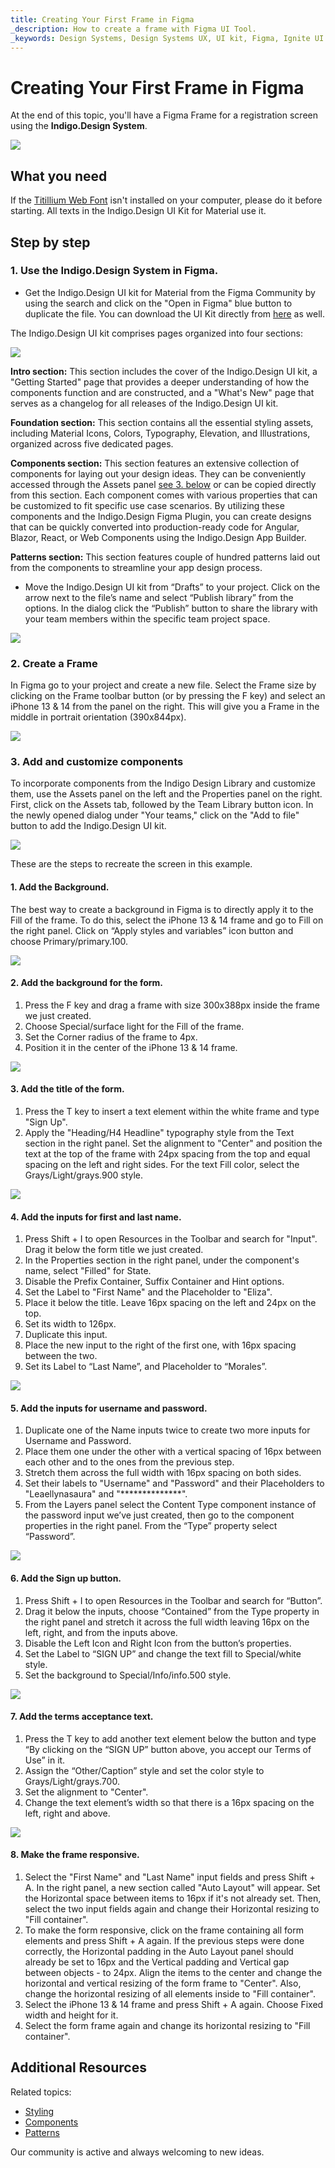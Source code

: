```yaml
---
title: Creating Your First Frame in Figma
_description: How to create a frame with Figma UI Tool.
_keywords: Design Systems, Design Systems UX, UI kit, Figma, Ignite UI for Angular, Figma to Angular, Angular, Angular Design System, Export code from Figma, Design Kits for Angular, Figma HTML, Figma to HTML, Figma UI kits
---
```


# Creating Your First Frame in Figma

At the end of this topic, you'll have a Figma Frame for a registration screen using the **Indigo.Design System**.

<img class="responsive-img" src="images/figma-frame/getting-started-figma1.png" srcset="images/figma-frame/getting-started-figma1@2x.png 2x" />

## What you need
If the [Titillium Web Font](https://fonts.google.com/specimen/Titillium+Web) isn't installed on your computer, please do it before starting. All texts in the Indigo.Design UI Kit for Material use it.

## Step by step

### 1. Use the Indigo.Design System in Figma.

- Get the Indigo.Design UI kit for Material from the Figma Community by using the search and click on the "Open in Figma" blue button to duplicate the file. You can download the UI Kit directly from [here](https://www.figma.com/community/file/1185626590778033159/indigo-design-ui-kit-for-material-1-5) as well.

The Indigo.Design UI kit comprises pages organized into four sections:

<img class="responsive-img" src="images/figma-frame/getting-started-figma2.png" srcset="images/figma-frame/getting-started-figma2@2x.png 2x" />

**Intro section:** This section includes the cover of the Indigo.Design UI kit, a "Getting Started" page that provides a deeper understanding of how the components function and are constructed, and a "What's New" page that serves as a changelog for all releases of the Indigo.Design UI kit.

**Foundation section:** This section contains all the essential styling assets, including Material Icons, Colors, Typography, Elevation, and Illustrations, organized across five dedicated pages.

**Components section:** This section features an extensive collection of components for laying out your design ideas. They can be conveniently accessed through the Assets panel [see 3. below](./creating-a-frame-in-figma.md#3-add-and-customize-components) or can be copied directly from this section. Each component comes with various properties that can be customized to fit specific use case scenarios. By utilizing these components and the Indigo.Design Figma Plugin, you can create designs that can be quickly converted into production-ready code for Angular, Blazor, React, or Web Components using the Indigo.Design App Builder.

**Patterns section:** This section features couple of hundred patterns laid out from the components to streamline your app design process.

- Move the Indigo.Design UI kit from “Drafts” to your project. Click on the arrow next to the file’s name and select “Publish library” from the options. In the dialog click the “Publish” button to share the library with your team members within the specific team project space.

<img class="responsive-img" src="images/figma-frame/getting-started-figma4.png" srcset="images/figma-frame/getting-started-figma4@2x.png 2x" />

### 2. Create a Frame
In Figma go to your project and create a new file. Select the Frame size by clicking on the Frame toolbar button (or by pressing the F key) and select an iPhone 13 & 14 from the panel on the right. This will give you a Frame in the middle in portrait orientation (390x844px).

<img class="responsive-img" src="images/figma-frame/getting-started-figma5.png" srcset="images/figma-frame/getting-started-figma5@2x.png 2x" />

### 3. Add and customize components 
To incorporate components from the Indigo Design Library and customize them, use the Assets panel on the left and the Properties panel on the right. First, click on the Assets tab, followed by the Team Library button icon. In the newly opened dialog under "Your teams," click on the "Add to file" button to add the Indigo.Design UI kit.

<img class="responsive-img" src="images/figma-frame/getting-started-figma6.png" srcset="images/figma-frame/getting-started-figma6@2x.png 2x" />

These are the steps to recreate the screen in this example.

#### 1. Add the Background.
The best way to create a background in Figma is to directly apply it to the Fill of the frame. To do this, select the iPhone 13 & 14 frame and go to Fill on the right panel. Click on “Apply styles and variables” icon button and choose Primary/primary.100.

<img class="responsive-img" src="images/figma-frame/getting-started-figma8.png" srcset="images/figma-frame/getting-started-figma8@2x.png 2x" />

#### 2. Add the background for the form.
1. Press the F key and drag a frame with size 300x388px inside the frame we just created.
2. Choose Special/surface light for the Fill of the frame.
3. Set the Corner radius of the frame to 4px.
4. Position it in the center of the iPhone 13 & 14 frame.

<img class="responsive-img" src="images/figma-frame/getting-started-figma9.png" srcset="images/figma-frame/getting-started-figma9@2x.png 2x" />

#### 3. Add the title of the form.
1. Press the T key to insert a text element within the white frame and type "Sign Up".
2. Apply the "Heading/H4 Headline" typography style from the Text section in the right panel. Set the alignment to "Center" and position the text at the top of the frame with 24px spacing from the top and equal spacing on the left and right sides. For the text Fill color, select the Grays/Light/grays.900 style.

<img class="responsive-img" src="images/figma-frame/getting-started-figma10.png" srcset="images/figma-frame/getting-started-figma10@2x.png 2x" />

#### 4. Add the inputs for first and last name.
1. Press Shift + I to open Resources in the Toolbar and search for "Input". Drag it below the form title we just created.
2. In the Properties section in the right panel, under the component's name, select "Filled" for State.
3. Disable the Prefix Container, Suffix Container and Hint options.
4. Set the Label to "First Name" and the Placeholder to "Eliza".
5. Place it below the title. Leave 16px spacing on the left and 24px on the top. 
6. Set its width to 126px.
7. Duplicate this input.
8. Place the new input to the right of the first one, with 16px spacing between the two.
9. Set its Label to “Last Name”, and Placeholder to “Morales”.

<img class="responsive-img" src="images/figma-frame/getting-started-figma11.png" srcset="images/figma-frame/getting-started-figma11@2x.png 2x" />

#### 5. Add the inputs for username and password.
1. Duplicate one of the Name inputs twice to create two more inputs for Username and Password.
2. Place them one under the other with a vertical spacing of 16px between each other and to the ones from the previous step.
3. Stretch them across the full width with 16px spacing on both sides.
4. Set their labels to "Username" and "Password" and their Placeholders to "Leaellynasaura" and "**************".
5. From the Layers panel select the Content Type component instance of the password input we’ve just created, then go to the component properties in the right panel. From the “Type” property select “Password”.


<img class="responsive-img" src="images/figma-frame/getting-started-figma12.png" srcset="images/figma-frame/getting-started-figma12@2x.png 2x" />

#### 6. Add the Sign up button.
1. Press Shift + I to open Resources in the Toolbar and search for “Button”.
2. Drag it below the inputs, choose “Contained” from the Type property in the right panel and stretch it across the full width leaving 16px on the left, right, and from the inputs above.
3. Disable the Left Icon and Right Icon from the button’s properties.
4. Set the Label to “SIGN UP” and change the text fill to Special/white style.
5. Set the background to Special/Info/info.500 style.

<img class="responsive-img" src="images/figma-frame/getting-started-figma13.png" srcset="images/figma-frame/getting-started-figma13@2x.png 2x" />

#### 7. Add the terms acceptance text. 
1. Press the T key to add another text element below the button and type “By clicking on the “SIGN UP” button above, you accept our Terms of Use” in it.
2. Assign the “Other/Caption” style and set the color style to Grays/Light/grays.700.
3. Set the alignment to "Center".
4. Change the text element’s width so that there is a 16px spacing on the left, right and above.

<img class="responsive-img" src="images/figma-frame/getting-started-figma1.png" srcset="images/figma-frame/getting-started-figma1@2x.png 2x" />

#### 8. Make the frame responsive.
1. Select the "First Name" and "Last Name" input fields and press Shift + A. In the right panel, a new section called "Auto Layout" will appear. Set the Horizontal space between items to 16px if it's not already set. Then, select the two input fields again and change their Horizontal resizing to "Fill container".
2. To make the form responsive, click on the frame containing all form elements and press Shift + A again. If the previous steps were done correctly, the Horizontal padding in the Auto Layout panel should already be set to 16px and the Vertical padding and Vertical gap between objects - to 24px. Align the items to the center and change the horizontal and vertical resizing of the form frame to "Center". Also, change the horizontal resizing of all elements inside to "Fill container".
3. Select the iPhone 13 & 14 frame and press Shift + A again. Choose Fixed width and height for it.
4. Select the form frame again and change its horizontal resizing to "Fill container".


## Additional Resources

Related topics:

- [Styling](style/styling-overview.md)
- [Components](components/components-overview.md)
- [Patterns](patterns/patterns-overview.md)
  <div class="divider--half"></div>

Our community is active and always welcoming to new ideas.